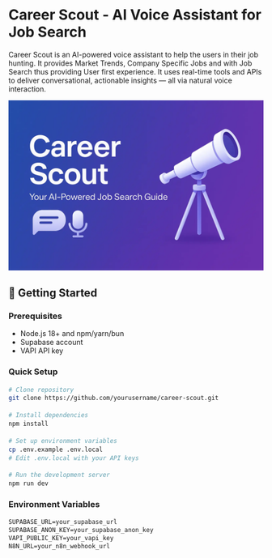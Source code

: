 # Career Scout - AI Voice Assistant for Job Search

Career Scout is an AI-powered voice assistant to help the users in their job hunting. It provides Market Trends, Company Specific Jobs and with Job Search thus providing User first experience. It uses real-time tools and APIs to deliver conversational, actionable insights — all via natural voice interaction.

![Career Scout Banner](/public/banner.webp)

## 🚀 Getting Started

### Prerequisites
- Node.js 18+ and npm/yarn/bun
- Supabase account
- VAPI API key

### Quick Setup
```bash
# Clone repository
git clone https://github.com/yourusername/career-scout.git

# Install dependencies
npm install

# Set up environment variables
cp .env.example .env.local
# Edit .env.local with your API keys

# Run the development server
npm run dev
```

### Environment Variables
```
SUPABASE_URL=your_supabase_url
SUPABASE_ANON_KEY=your_supabase_anon_key
VAPI_PUBLIC_KEY=your_vapi_key
N8N_URL=your_n8n_webhook_url
```